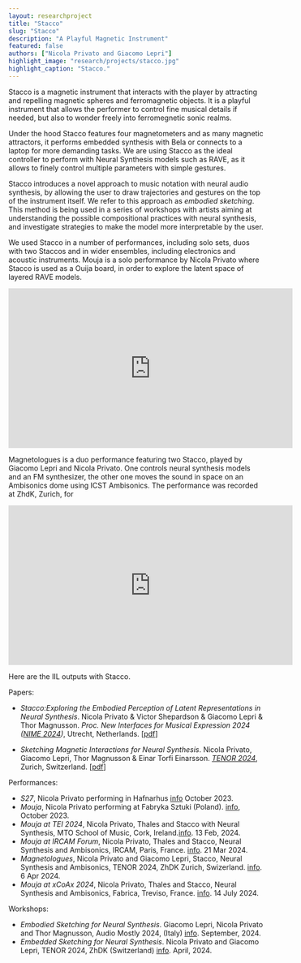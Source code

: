 ```yaml
---
layout: researchproject
title: "Stacco"
slug: "Stacco"
description: "A Playful Magnetic Instrument"
featured: false
authors: ["Nicola Privato and Giacomo Lepri"]
highlight_image: "research/projects/stacco.jpg"
highlight_caption: "Stacco."
---
```


<script>
  import CaptionedImage from "../../components/Images/CaptionedImage.svelte"
</script>

Stacco is a magnetic instrument that interacts with the player by attracting and repelling magnetic spheres and ferromagnetic objects. It is a playful instrument that allows the performer to control fine musical details if needed, but also to wonder freely into ferromegnetic sonic realms. 

<CaptionedImage
  src="research/projects/Staccov2_3.jpg"
  alt="Stacco V2"
  caption="Stacco V2"/>

<CaptionedImage
  src="research/projects/Staccov2_2.jpg"
  alt="Stacco V2"
  caption="Stacco V2"/>

<CaptionedImage
  src="research/projects/Staccov2.jpg"
  alt="Stacco V2"
  caption="Stacco V2"/>


<CaptionedImage
  src="research/projects/Staccov1.jpg"
  alt="Stacco V1"
  caption="Stacco V1"/>



Under the hood Stacco features four magnetometers and as many magnetic attractors, it performs embedded synthesis with Bela or connects to a laptop for more demanding tasks. We are using Stacco as the ideal controller to perform with Neural Synthesis models such as RAVE, as it allows to finely control multiple parameters with simple gestures.


<CaptionedImage
  src="research/projects/Stacco3.jpg"
  alt="Stacco V2"
  caption="Stacco V2"/>

Stacco introduces a novel approach to music notation with neural audio synthesis, by allowing the user to draw trajectories and gestures on the top of the instrument itself. We refer to this approach as _embodied sketching_. This method is being used in a series of workshops with artists aiming at understanding the possible compositional practices with neural synthesis, and investigate strategies to make the model more interpretable by the user.


<CaptionedImage
  src="research/projects/Staccoscore1.jpg"
  alt="a Stacco score"
  caption="A score for Stacco"/>

<CaptionedImage
  src="research/projects/Staccoscore2.jpg"
  alt="a Stacco score"
  caption="A score for Stacco"/>


We used Stacco in a number of performances, including solo sets, duos with two Staccos and in wider ensembles, including electronics and acoustic instruments. Mouja is a solo performance by Nicola Privato where Stacco is used as a Ouija board, in order to explore the latent space of layered RAVE models.

<iframe width="560" height="315" src="https://www.youtube.com/embed/4qbK3cw3E5M?si=-LNYQC0hdTsBElk7" title="YouTube video player" frameborder="0" allow="accelerometer; autoplay; clipboard-write; encrypted-media; gyroscope; picture-in-picture; web-share" referrerpolicy="strict-origin-when-cross-origin" allowfullscreen></iframe>

Magnetologues is a duo performance featuring two Stacco, played by Giacomo Lepri and Nicola Privato. One controls neural synthesis models and an FM synthesizer, the other one moves the sound in space on an Ambisonics dome using ICST Ambisonics. The performance was recorded at ZhdK, Zurich, for 

<iframe width="560" height="315" src="https://www.youtube.com/embed/Bt3O-jhSqiU?si=meVtDnsyksBRQZwY" title="YouTube video player" frameborder="0" allow="accelerometer; autoplay; clipboard-write; encrypted-media; gyroscope; picture-in-picture; web-share" referrerpolicy="strict-origin-when-cross-origin" allowfullscreen></iframe>


Here are the IIL outputs with Stacco.

Papers: 

- _Stacco:Exploring the Embodied Perception of Latent Representations in Neural Synthesis_. Nicola Privato & Victor Shepardson & Giacomo Lepri & Thor Magnusson. *Proc. New Interfaces for Musical Expression 2024 ([NIME 2024](https://www.nime2024.org/))*, Utrecht, Netherlands. [[pdf](http://iil.is/pdf/2024_nime_Stacco_Exploring_the_Embodied_Perception_of_Latent_Representations_in_Neural_Synthesis.pdf)]

- _Sketching Magnetic Interactions for Neural Synthesis_. Nicola Privato, Giacomo Lepri, Thor Magnusson & Einar Torfi Einarsson. *[TENOR 2024](https://www.zhdk.ch/veranstaltung/53135)*, Zurich, Switzerland. [[pdf](http://iil.is/pdf/2024_tenor_sketching_magnetic_interactions.pdf)]

Performances:

- _S27_, Nicola Privato performing in Hafnarhus [info](https://www.facebook.com/photo/?fbid=10232747883386342&set=a.1537457363270) October 2023.
- _Mouja_, Nicola Privato performing at Fabryka Sztuki (Poland). [info](https://actinout.pl/music-events/nicola-privato/), October 2023.
- _Mouja at TEI 2024_, Nicola Privato, Thales and Stacco with Neural Synthesis, MTO School of Music, Cork, Ireland.[info](https://dl.acm.org/doi/fullHtml/10.1145/3623509.3635328/). 13 Feb, 2024.
- _Mouja at IRCAM Forum_, Nicola Privato, Thales and Stacco, Neural Synthesis and Ambisonics, IRCAM, Paris, France.
[info](https://forum.ircam.fr/article/mouja/). 21 Mar 2024.
- _Magnetologues_, Nicola Privato and Giacomo Lepri, Stacco, Neural Synthesis and Ambisonics, TENOR 2024, ZhDK Zurich, Swizerland. [info](https://www.zhdk.ch/veranstaltung/53135). 6 Apr 2024.
- _Mouja at xCoAx 2024_, Nicola Privato, Thales and Stacco, Neural Synthesis and Ambisonics, Fabrica, Treviso, France.
[info](https://2024.xcoax.org/pdf/privato.pdf). 14 July 2024.


Workshops:

- *Embodied Sketching for Neural Synthesis*. Giacomo Lepri, Nicola Privato and Thor Magnusson, Audio Mostly 2024, (Italy) [info](https://audiomostly.com/2024/program/). September, 2024.
- *Embedded Sketching for Neural Synthesis*. Nicola Privato and Giacomo Lepri, TENOR 2024, ZhDK (Switzerland) [info](https://www.zhdk.ch/veranstaltung/53135). April, 2024.



